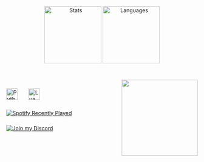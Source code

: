 <div align="center">
  <img src="https://github-readme-stats.vercel.app/api?username=7976x&hide_title=false&hide_rank=false&show_icons=true&include_all_commits=true&count_private=true&disable_animations=false&theme=github_dark&locale=en&hide_border=true" height="150" alt="Stats" />
  <img src="https://github-readme-stats.vercel.app/api/top-langs?username=7976x&locale=en&hide_title=false&layout=compact&card_width=320&langs_count=5&theme=github_dark&hide_border=true" height="150" alt="Languages" />
</div>

### 

<br clear="both">

<img align="right" height="200" src="https://i.giphy.com/media/v1.Y2lkPTc5MGI3NjExcHBqeHlzY3JjdGc5NGZkdDlnNzB0a2ZpMGgwdXIyNWhudDJsd25ndiZlcD12MV9pbnRlcm5hbF9naWZfYnlfaWQmY3Q9cw/j0yDs1uIaBD8LrlwId/giphy.gif" />

### 

<div align="left">
  <img src="https://cdn.jsdelivr.net/gh/devicons/devicon/icons/python/python-original.svg" height="30" alt="Python" />
  <img width="20" />
  <img src="https://cdn.jsdelivr.net/gh/devicons/devicon/icons/lua/lua-original.svg" height="30" alt="Lua" />
</div>

### 

<div align="left">
  <a href="https://open.spotify.com/user/kqt2ebq6pachk7mjx1gtyyjbq">
    <img src="https://spotify-recently-played-readme.vercel.app/api?user=kqt2ebq6pachk7mjx1gtyyjbq&count=1&unique=true" alt="Spotify Recently Played" />
  </a>
</div>

### 

<div align="left">
  <a href="https://discord.gg/s15x">
    <img src="https://img.shields.io/badge/Discord-%237289DA.svg?style=for-the-badge&logo=discord&logoColor=white" alt="Join my Discord" />
  </a>
</div>

###
